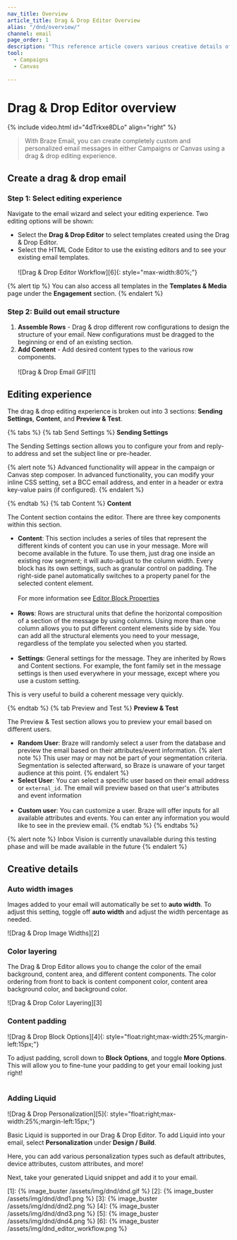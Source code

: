 ```yaml
---
nav_title: Overview
article_title: Drag & Drop Editor Overview
alias: "/dnd/overview/"
channel: email
page_order: 1
description: "This reference article covers various creative details of Drag & Drop editor blocks."
tool: 
  - Campaigns
  - Canvas
  
---
```


# Drag & Drop Editor overview

{% include video.html id="4dTrkxe8DLo" align="right" %}

> With Braze Email, you can create completely custom and personalized email messages in either Campaigns or Canvas using a drag & drop editing experience.

## Create a drag & drop email

### Step 1: Select editing experience

Navigate to the email wizard and select your editing experience. Two editing options will be shown:

- Select the __Drag & Drop Editor__ to select templates created using the Drag & Drop Editor.
- Select the HTML Code Editor to use the existing editors and to see your existing email templates. <br><br>![Drag & Drop Editor Workflow][6]{: style="max-width:80%;"}

{% alert tip %}
You can also access all templates in the **Templates & Media** page under the **Engagement** section.
{% endalert %}

### Step 2: Build out email structure

1. __Assemble Rows__ - Drag & drop different row configurations to design the structure of your email. New configurations must be dragged to the beginning or end of an existing section.
2. __Add Content__ - Add desired content types to the various row components.<br><br>![Drag & Drop Email GIF][1]

## Editing experience

The drag & drop editing experience is broken out into 3 sections: __Sending Settings__, __Content__, and __Preview & Test__.

{% tabs %}
{% tab Send Settings %}
__Sending Settings__

The Sending Settings section allows you to configure your from and reply-to address and set the subject line or pre-header. 

{% alert note %}
Advanced functionality will appear in the campaign or Canvas step composer. In advanced functionality, you can modify your inline CSS setting, set a BCC email address, and enter in a header or extra key-value pairs (if configured).
{% endalert %}

{% endtab %}
{% tab Content %}
__Content__

The Content section contains the editor. There are three key components within this section.

- __Content__: This section includes a series of tiles that represent the different kinds of content you can use in your message. More will become available in the future. To use them, just drag one inside an existing row segment; it will auto-adjust to the column width. Every block has its own settings, such as granular control on padding. The right-side panel automatically switches to a property panel for the selected content element.<br><br> For more information see [Editor Block Properties]({{site.baseurl}}/dnd/editor_blocks/)<br><br>
- __Rows__: Rows are structural units that define the horizontal composition of a section of the message by using columns. Using more than one column allows you to put different content elements side by side. You can add all the structural elements you need to your message, regardless of the template you selected when you started.<br><br>
- __Settings__: General settings for the message. They are inherited by Rows and Content sections. For example, the font family set in the message settings is then used everywhere in your message, except where you use a custom setting.

This is very useful to build a coherent message very quickly.

{% endtab %}
{% tab Preview and Test %}
__Preview & Test__

The Preview & Test section allows you to preview your email based on different users.

- __Random User__: Braze will randomly select a user from the database and preview the email based on their attributes/event information.
{% alert note %}
This user may or may not be part of your segmentation criteria. Segmentation is selected afterward, so Braze is unaware of your target audience at this point.
{% endalert %}
- __Select User__: You can select a specific user based on their email address or `external_id`. The email will preview based on that user's attributes and event information<br><br>
- __Custom user__: You can customize a user. Braze will offer inputs for all available attributes and events. You can enter any information you would like to see in the preview email.
{% endtab %}
{% endtabs %}

{% alert note %}
Inbox Vision is currently unavailable during this testing phase and will be made available in the future
{% endalert %}

## Creative details 

### Auto width images

Images added to your email will automatically be set to __auto width__. To adjust this setting, toggle off __auto width__ and adjust the width percentage as needed. 

![Drag & Drop Image Widths][2]

### Color layering

The Drag & Drop Editor allows you to change the color of the email background, content area, and different content components. The color ordering from front to back is content component color, content area background color, and background color. 

![Drag & Drop Color Layering][3]

### Content padding

![Drag & Drop Block Options][4]{: style="float:right;max-width:25%;margin-left:15px;"}

To adjust padding, scroll down to __Block Options__, and toggle __More Options__. This will allow you to fine-tune your padding to get your email looking just right!
<br><br>
### Adding Liquid 

![Drag & Drop Personalization][5]{: style="float:right;max-width:25%;margin-left:15px;"}

Basic Liquid is supported in our Drag & Drop Editor. To add Liquid into your email, select __Personalization__ under __Design / Build__. 

Here, you can add various personalization types such as default attributes, device attributes, custom attributes, and more! 

Next, take your generated Liquid snippet and add it to your email.

[1]: {% image_buster /assets/img/dnd/dnd.gif %}
[2]: {% image_buster /assets/img/dnd/dnd1.png %}
[3]: {% image_buster /assets/img/dnd/dnd2.png %}
[4]: {% image_buster /assets/img/dnd/dnd3.png %}
[5]: {% image_buster /assets/img/dnd/dnd4.png %}
[6]: {% image_buster /assets/img/dnd_editor_workflow.png %}